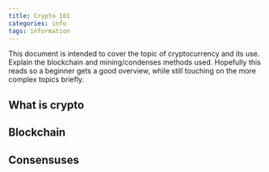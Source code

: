 ```yaml
---
title: Crypto 101
categories: info
tags: information
---
```



This document is intended to cover the topic of cryptocurrency and its use. Explain the blockchain and mining/condenses methods used. Hopefully this reads so a beginner gets a good overview, while still touching on the more complex topics briefly.

## What is crypto

## Blockchain

## Consensuses


